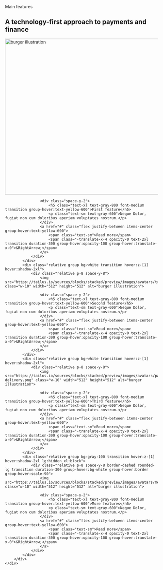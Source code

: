 <!-- component -->
<div class="py-16 bg-gray-50 overflow-hidden">
    <div class="container m-auto px-6 space-y-8 text-gray-500 md:px-12">
        <div>
            <span class="text-gray-600 text-lg font-semibold">Main features</span>
            <h2 class="mt-4 text-2xl text-gray-900 font-bold md:text-4xl">A technology-first approach to payments <br class="lg:block" hidden> and finance</h2>
        </div>
        <div class="mt-16 grid border divide-x divide-y rounded-xl overflow-hidden sm:grid-cols-2 lg:divide-y-0 lg:grid-cols-3 xl:grid-cols-4">
            <div class="relative group bg-white transition hover:z-[1] hover:shadow-2xl">
                <div class="relative p-8 space-y-8">
                    <img src="https://tailus.io/sources/blocks/stacked/preview/images/avatars/burger.png" class="w-10" width="512" height="512" alt="burger illustration">
                    
                    <div class="space-y-2">
                        <h5 class="text-xl text-gray-800 font-medium transition group-hover:text-yellow-600">First feature</h5>
                        <p class="text-sm text-gray-600">Neque Dolor, fugiat non cum doloribus aperiam voluptates nostrum.</p>
                    </div>
                    <a href="#" class="flex justify-between items-center group-hover:text-yellow-600">
                        <span class="text-sm">Read more</span>
                        <span class="-translate-x-4 opacity-0 text-2xl transition duration-300 group-hover:opacity-100 group-hover:translate-x-0">&RightArrow;</span>
                    </a>
                </div>
            </div>
            <div class="relative group bg-white transition hover:z-[1] hover:shadow-2xl">
                <div class="relative p-8 space-y-8">
                    <img src="https://tailus.io/sources/blocks/stacked/preview/images/avatars/trowel.png" class="w-10" width="512" height="512" alt="burger illustration">
                    
                    <div class="space-y-2">
                        <h5 class="text-xl text-gray-800 font-medium transition group-hover:text-yellow-600">Second feature</h5>
                        <p class="text-sm text-gray-600">Neque Dolor, fugiat non cum doloribus aperiam voluptates nostrum.</p>
                    </div>
                    <a href="#" class="flex justify-between items-center group-hover:text-yellow-600">
                        <span class="text-sm">Read more</span>
                        <span class="-translate-x-4 opacity-0 text-2xl transition duration-300 group-hover:opacity-100 group-hover:translate-x-0">&RightArrow;</span>
                    </a>
                </div>
            </div>
            <div class="relative group bg-white transition hover:z-[1] hover:shadow-2xl">
                <div class="relative p-8 space-y-8">
                    <img src="https://tailus.io/sources/blocks/stacked/preview/images/avatars/package-delivery.png" class="w-10" width="512" height="512" alt="burger illustration">
                    
                    <div class="space-y-2">
                        <h5 class="text-xl text-gray-800 font-medium transition group-hover:text-yellow-600">Third feature</h5>
                        <p class="text-sm text-gray-600">Neque Dolor, fugiat non cum doloribus aperiam voluptates nostrum.</p>
                    </div>
                    <a href="#" class="flex justify-between items-center group-hover:text-yellow-600">
                        <span class="text-sm">Read more</span>
                        <span class="-translate-x-4 opacity-0 text-2xl transition duration-300 group-hover:opacity-100 group-hover:translate-x-0">&RightArrow;</span>
                    </a>
                </div>
            </div>
            <div class="relative group bg-gray-100 transition hover:z-[1] hover:shadow-2xl lg:hidden xl:block">
                <div class="relative p-8 space-y-8 border-dashed rounded-lg transition duration-300 group-hover:bg-white group-hover:border group-hover:scale-90">
                    <img src="https://tailus.io/sources/blocks/stacked/preview/images/avatars/metal.png" class="w-10" width="512" height="512" alt="burger illustration">
                    
                    <div class="space-y-2">
                        <h5 class="text-xl text-gray-800 font-medium transition group-hover:text-yellow-600">More features</h5>
                        <p class="text-sm text-gray-600">Neque Dolor, fugiat non cum doloribus aperiam voluptates nostrum.</p>
                    </div>
                    <a href="#" class="flex justify-between items-center group-hover:text-yellow-600">
                        <span class="text-sm">Read more</span>
                        <span class="-translate-x-4 opacity-0 text-2xl transition duration-300 group-hover:opacity-100 group-hover:translate-x-0">&RightArrow;</span>
                    </a>
                </div>
            </div>
        </div>
    </div>
</div>